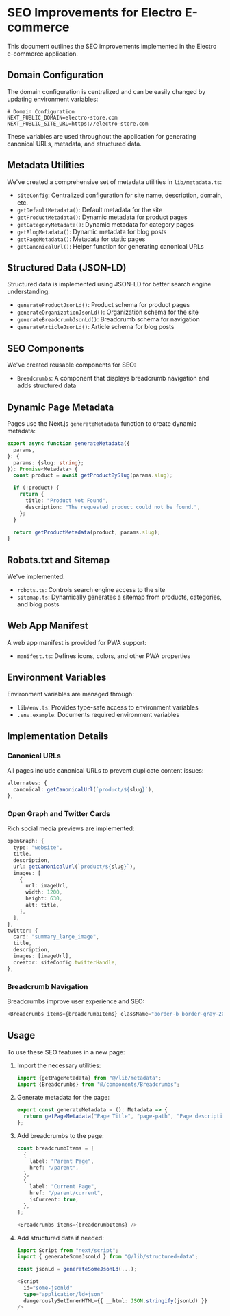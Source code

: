 # SEO Improvements for Electro E-commerce

This document outlines the SEO improvements implemented in the Electro e-commerce application.

## Domain Configuration

The domain configuration is centralized and can be easily changed by updating environment variables:

```env
# Domain Configuration
NEXT_PUBLIC_DOMAIN=electro-store.com
NEXT_PUBLIC_SITE_URL=https://electro-store.com
```

These variables are used throughout the application for generating canonical URLs, metadata, and structured data.

## Metadata Utilities

We've created a comprehensive set of metadata utilities in `lib/metadata.ts`:

- `siteConfig`: Centralized configuration for site name, description, domain, etc.
- `getDefaultMetadata()`: Default metadata for the site
- `getProductMetadata()`: Dynamic metadata for product pages
- `getCategoryMetadata()`: Dynamic metadata for category pages
- `getBlogMetadata()`: Dynamic metadata for blog posts
- `getPageMetadata()`: Metadata for static pages
- `getCanonicalUrl()`: Helper function for generating canonical URLs

## Structured Data (JSON-LD)

Structured data is implemented using JSON-LD for better search engine understanding:

- `generateProductJsonLd()`: Product schema for product pages
- `generateOrganizationJsonLd()`: Organization schema for the site
- `generateBreadcrumbJsonLd()`: Breadcrumb schema for navigation
- `generateArticleJsonLd()`: Article schema for blog posts

## SEO Components

We've created reusable components for SEO:

- `Breadcrumbs`: A component that displays breadcrumb navigation and adds structured data

## Dynamic Page Metadata

Pages use the Next.js `generateMetadata` function to create dynamic metadata:

```typescript
export async function generateMetadata({
  params,
}: {
  params: {slug: string};
}): Promise<Metadata> {
  const product = await getProductBySlug(params.slug);

  if (!product) {
    return {
      title: "Product Not Found",
      description: "The requested product could not be found.",
    };
  }

  return getProductMetadata(product, params.slug);
}
```

## Robots.txt and Sitemap

We've implemented:

- `robots.ts`: Controls search engine access to the site
- `sitemap.ts`: Dynamically generates a sitemap from products, categories, and blog posts

## Web App Manifest

A web app manifest is provided for PWA support:

- `manifest.ts`: Defines icons, colors, and other PWA properties

## Environment Variables

Environment variables are managed through:

- `lib/env.ts`: Provides type-safe access to environment variables
- `.env.example`: Documents required environment variables

## Implementation Details

### Canonical URLs

All pages include canonical URLs to prevent duplicate content issues:

```typescript
alternates: {
  canonical: getCanonicalUrl(`product/${slug}`),
},
```

### Open Graph and Twitter Cards

Rich social media previews are implemented:

```typescript
openGraph: {
  type: "website",
  title,
  description,
  url: getCanonicalUrl(`product/${slug}`),
  images: [
    {
      url: imageUrl,
      width: 1200,
      height: 630,
      alt: title,
    },
  ],
},
twitter: {
  card: "summary_large_image",
  title,
  description,
  images: [imageUrl],
  creator: siteConfig.twitterHandle,
},
```

### Breadcrumb Navigation

Breadcrumbs improve user experience and SEO:

```typescript
<Breadcrumbs items={breadcrumbItems} className="border-b border-gray-200 pb-3" />
```

## Usage

To use these SEO features in a new page:

1. Import the necessary utilities:

   ```typescript
   import {getPageMetadata} from "@/lib/metadata";
   import {Breadcrumbs} from "@/components/Breadcrumbs";
   ```

2. Generate metadata for the page:

   ```typescript
   export const generateMetadata = (): Metadata => {
     return getPageMetadata("Page Title", "page-path", "Page description");
   };
   ```

3. Add breadcrumbs to the page:

   ```typescript
   const breadcrumbItems = [
     {
       label: "Parent Page",
       href: "/parent",
     },
     {
       label: "Current Page",
       href: "/parent/current",
       isCurrent: true,
     },
   ];

   <Breadcrumbs items={breadcrumbItems} />
   ```

4. Add structured data if needed:

   ```typescript
   import Script from "next/script";
   import { generateSomeJsonLd } from "@/lib/structured-data";

   const jsonLd = generateSomeJsonLd(...);

   <Script
     id="some-jsonld"
     type="application/ld+json"
     dangerouslySetInnerHTML={{ __html: JSON.stringify(jsonLd) }}
   />
   ```
